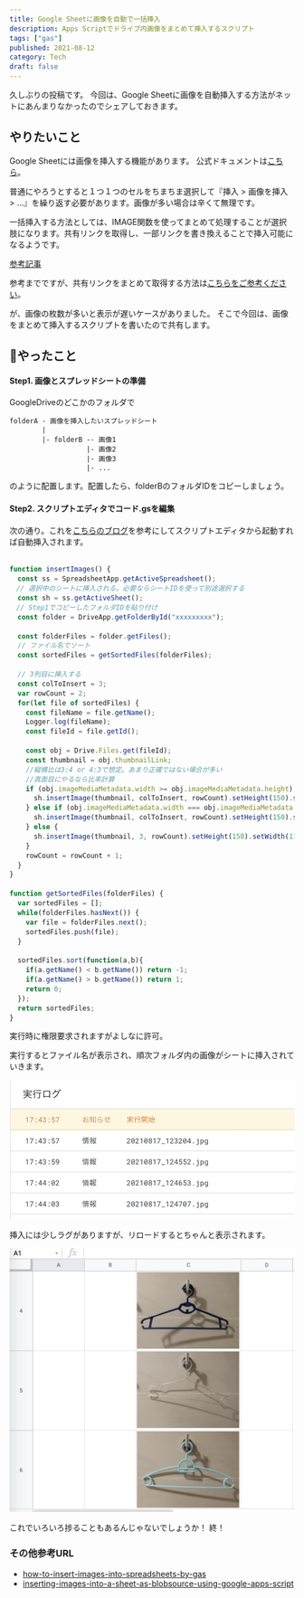 ```yaml
---
title: Google Sheetに画像を自動で一括挿入
description: Apps Scriptでドライブ内画像をまとめて挿入するスクリプト
tags: ["gas"]
published: 2021-08-12
category: Tech
draft: false
---
```


久しぶりの投稿です。
今回は、Google Sheetに画像を自動挿入する方法がネットにあんまりなかったのでシェアしておきます。

## やりたいこと

Google Sheetには画像を挿入する機能があります。
公式ドキュメントは[こちら](https://support.google.com/docs/answer/9224754?hl=ja&co=GENIE.Platform%3DDesktop)。

普通にやろうとすると１つ１つのセルをちまちま選択して『挿入 > 画像を挿入 > ...』を繰り返す必要があります。画像が多い場合は辛くて無理です。

一括挿入する方法としては、IMAGE関数を使ってまとめて処理することが選択肢になります。共有リンクを取得し、一部リンクを書き換えることで挿入可能になるようです。

[参考記事](https://roboma.io/blog/marketing/image-function-of-google-spreadsheet/)

参考までですが、共有リンクをまとめて取得する方法は[こちらをご参考ください](https://www.yukibnb.com/entry/2019/12/01/161500)。

が、画像の枚数が多いと表示が遅いケースがありました。
そこで今回は、画像をまとめて挿入するスクリプトを書いたので共有します。

## やったこと

#### Step1. 画像とスプレッドシートの準備

GoogleDriveのどこかのフォルダで

```
folderA - 画像を挿入したいスプレッドシート
        |
        |- folderB -- 画像1
                   |- 画像2
                   |- 画像3
                   |- ...
```

のように配置します。配置したら、folderBのフォルダIDをコピーしましょう。

#### Step2. スクリプトエディタでコード.gsを編集

次の通り。これを[こちらのブログ](https://www.yukibnb.com/entry/2019/12/01/161500)を参考にしてスクリプトエディタから起動すれば自動挿入されます。

```js

function insertImages() {
  const ss = SpreadsheetApp.getActiveSpreadsheet();
　// 選択中のシートに挿入される。必要ならシートIDを使って別途選択する
  const sh = ss.getActiveSheet();
　// Step1でコピーしたフォルダIDを貼り付け
  const folder = DriveApp.getFolderById("xxxxxxxxx");

  const folderFiles = folder.getFiles();
  // ファイル名でソート
  const sortedFiles = getSortedFiles(folderFiles);

  // 3列目に挿入する
  const colToInsert = 3;
  var rowCount = 2;
  for(let file of sortedFiles) {
    const fileName = file.getName();
    Logger.log(fileName);
    const fileId = file.getId();

    const obj = Drive.Files.get(fileId);
    const thumbnail = obj.thumbnailLink;
    //縦横比は3:4 or 4:3で想定。あまり正確ではない場合が多い
    //真面目にやるなら比率計算
    if (obj.imageMediaMetadata.width >= obj.imageMediaMetadata.height) {
      sh.insertImage(thumbnail, colToInsert, rowCount).setHeight(150).setWidth(200);
    } else if (obj.imageMediaMetadata.width === obj.imageMediaMetadata.height) {
      sh.insertImage(thumbnail, colToInsert, rowCount).setHeight(150).setWidth(150);
    } else {
      sh.insertImage(thumbnail, 3, rowCount).setHeight(150).setWidth(113);
    }
    rowCount = rowCount + 1;
  }
}

function getSortedFiles(folderFiles) {
  var sortedFiles = [];
  while(folderFiles.hasNext()) {
    var file = folderFiles.next();
    sortedFiles.push(file);
  }

  sortedFiles.sort(function(a,b){
    if(a.getName() < b.getName()) return -1;
    if(a.getName() > b.getName()) return 1;
    return 0;
  });
  return sortedFiles;
}

```

実行時に権限要求されますがよしなに許可。

実行するとファイル名が表示され、順次フォルダ内の画像がシートに挿入されていきます。

[![](../../../../src/assets/images/gas-log.png)](../../../../src/assets/images/gas-log.png)

挿入には少しラグがありますが、リロードするとちゃんと表示されます。

[![](../../../../src/assets/images/gas-photo.png)](../../../../src/assets/images/gas-photo.png)

これでいろいろ捗ることもあるんじゃないでしょうか！
終！

### その他参考URL

- [how-to-insert-images-into-spreadsheets-by-gas](https://for-dummies.net/gas-noobs/how-to-insert-images-into-spreadsheets-by-gas/)
- [inserting-images-into-a-sheet-as-blobsource-using-google-apps-script](https://stackoverflow.com/questions/66782960/inserting-images-into-a-sheet-as-blobsource-using-google-apps-script)
